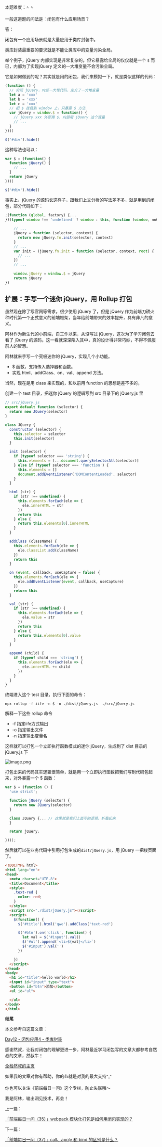 本题难度：⭐ ⭐ 

一般这道题的问法是：闭包有什么应用场景？

答：

闭包有一个应用场景就是大量应用于类库封装中。

类库封装最重要的要求就是不能让类库中的变量污染全局。

举个例子，jQuery 内部实现是非常复杂的，但它暴露给全局的仅仅就是一个 `$` 而已，内部为了实现jQuery 定义的一大堆变量不会污染全局。

它是如何做到的呢？其实就是用的闭包，我们来模拟一下，就是类似这样的代码：

```js
(function () {
  // 实现 jQuery，内部一大堆代码，定义了一大堆变量
  let a = 'xxx'
  let b = 'xxx'
  let c = 'xxx'
  // 把 $ 挂载到 window 上，只暴露 $ 方法
  var jQuery = window.$ = function() {
    // jQuery.xxx 外部用 $，内部用 jQuery 这个变量
    // ...
  }
})()

$('#div').hide()
```

这种写法也可以：

```js
var $ = (function() {
  function jQuery() {
    // ...
  }
  return jQuery
})()

$('#div').hide()
```

事实上，jQuery 的源码长这样子，跟我们上文分析的写法差不多，就是用到的闭包，部分代码如下：
```js
;(function (global, factory) {...
})(typeof window !== 'undefined' ? window : this, function (window, noGlobal) {...
    
    // ...
    jQuery = function (selector, context) {
      return new jQuery.fn.init(selector, context)
    }
    // ...
    var init = (jQuery.fn.init = function (selector, context, root) {
      // ...
    })
    // ...
    
    window.jQuery = window.$ = jQuery
    return jQuery
})
```

## 扩展：手写一个迷你 jQuery，用 Rollup 打包

虽然现在除了写官网等需求，很少使用 jQuery 了，但是 jQuery 作为前端刀耕火种时代第一个正式意义的前端框架，当年给前端带来的效率提升，具有非凡的意义。

阿林作为新生代的小前端，自工作以来，从没写过 jQuery，这次为了学习闭包去看了 jQuery 的源码，这一看就深深陷入其中，真的设计得非常巧妙，不得不佩服前人的智慧。

阿林就来手写一个究极迷你的 jQuery，实现几个小功能。

- $ 函数，支持传入选择器和函数。
- 实现 html、addClass、on、val、append 方法。

当然，现在是用 class 来实现的，和以前用 function 的思想是差不多的。

创建一个 test 目录，把迷你 jQuery 的逻辑写到 src 目录下的 jQuery.js 里

```js
// src/jQuery.js
export default function (selector) {
  return new JQuery(selector)
}

class JQuery {
  constructor (selector) {
    this.selector = selector
    this.init(selector)
  }

  init (selector) {
    if (typeof selector === 'string') {
      this.elements = [...document.querySelectorAll(selector)]
    } else if (typeof selector === 'function') {
      this.elements = []
      document.addEventListener('DOMContentLoaded', selector)
    }
  }

  html (str) {
    if (str !== undefined) {
      this.elements.forEach(ele => {
        ele.innerHTML = str
      })
      return this
    } else {
      return this.elements[0].innerHTML
    }
  }

  addClass (className) {
    this.elements.forEach(ele => {
      ele.classList.add(className)
    })
    return this
  }

  on (event, callback, useCapture = false) {
    this.elements.forEach(ele => {
      ele.addEventListener(event, callback, useCapture)
    })
    return this
  }

  val (str) {
    if (str !== undefined) {
      this.elements.forEach(ele => {
        ele.value = str
      })
      return this
    } else {
      return this.elements[0].value
    }
  }

  append (child) {
    if (typeof child === 'string') {
      this.elements.forEach(ele => {
        ele.innerHTML += child
      })
    }
  }
}
```

终端进入这个 test 目录，执行下面的命令：

```code
npx rollup -f iife -n $ -o ./dist/jQuery.js  ./src/jQuery.js
```

解释一下这些 rollup 命令

-   -f 指定iife方式输出
-   -o 指定输出文件
-   -n 指定输出变量名

这样就可以打包一个立即执行函数模式的迷你 jQuery，生成到了 dist 目录的 jQuery.js 下

![image.png](https://p9-juejin.byteimg.com/tos-cn-i-k3u1fbpfcp/19ff9d660b634319a50da9bb3ef8dca8~tplv-k3u1fbpfcp-watermark.image?)

打包出来的代码其实逻辑很简单，就是用一个立即执行函数把我们写到代码包起来，对外暴露一个 $ 函数：

```js
var $ = (function () {
  'use strict';

  function jQuery (selector) {
    return new JQuery(selector)
  }

  class JQuery {... // 这里就是我们上面写的逻辑，折叠起来
  }

  return jQuery;

})();
```


然后就可以在业务代码中引用打包生成的`dist/jQuery.js`，用 jQuery 一把梭页面了。

```html
<!DOCTYPE html>
<html lang="en">
<head>
  <meta charset="UTF-8">
  <title>Document</title>
  <style>
    .text-red {
      color: red;
    }
  </style>
  <script src="./dist/jQuery.js"></script>
  <script>
    $(function() {
      $('#title').html('qwe').addClass('text-red')

      $('#btn').on('click', function() {
        let val = $('#input').val()
        $('#ul').append(`<li>${val}</li>`)
        $('#input').val('')
      })

    })
  </script>
</head>
<body>
  <h1 id="title">hello world</h1>
  <input id="input" type="text">
  <button id="btn">添加</button>
  <ul id="ul">

  </ul>
</body>
</html>
```

**结尾**

本文参考自这篇文章：

[Day12 - 闭包应用4 - 类库封装](https://juejin.cn/post/7052238635671748616)

感谢然叔，让我对闭包的理解更进一步，阿林最近学习闭包写的文章大都参考自然叔的文章，然叔牛！

[全栈然叔的主页](https://juejin.cn/user/1978776660216136/posts)

如果我的文章对你有帮助，你的👍就是对我的最大支持^_^

你也可以关注《前端每日一问》这个专栏，防止失联哦～

我是阿林，输出洞见技术，再会！

上一篇：

[「前端每日一问（35）」webpack 模块化打包是如何用闭包实现的？](https://github.com/wlllyfor/question-everyday/blob/main/Blog/35.webpack%20%E6%A8%A1%E5%9D%97%E5%8C%96%E6%89%93%E5%8C%85%E6%98%AF%E5%A6%82%E4%BD%95%E7%94%A8%E9%97%AD%E5%8C%85%E5%AE%9E%E7%8E%B0%E7%9A%84%EF%BC%9F.md)

下一篇：

[「前端每日一问（37）」call、apply 和 bind 的区别是什么？](https://juejin.cn/post/7081066766578745374)